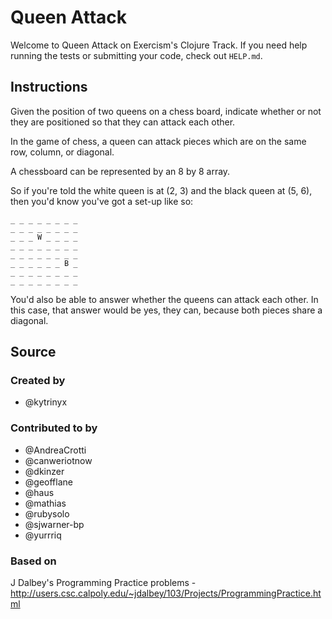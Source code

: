# Queen Attack

Welcome to Queen Attack on Exercism's Clojure Track.
If you need help running the tests or submitting your code, check out `HELP.md`.

## Instructions

Given the position of two queens on a chess board, indicate whether or not they
are positioned so that they can attack each other.

In the game of chess, a queen can attack pieces which are on the same
row, column, or diagonal.

A chessboard can be represented by an 8 by 8 array.

So if you're told the white queen is at (2, 3) and the black queen at
(5, 6), then you'd know you've got a set-up like so:

```text
_ _ _ _ _ _ _ _
_ _ _ _ _ _ _ _
_ _ _ W _ _ _ _
_ _ _ _ _ _ _ _
_ _ _ _ _ _ _ _
_ _ _ _ _ _ B _
_ _ _ _ _ _ _ _
_ _ _ _ _ _ _ _
```

You'd also be able to answer whether the queens can attack each other.
In this case, that answer would be yes, they can, because both pieces
share a diagonal.

## Source

### Created by

- @kytrinyx

### Contributed to by

- @AndreaCrotti
- @canweriotnow
- @dkinzer
- @geofflane
- @haus
- @mathias
- @rubysolo
- @sjwarner-bp
- @yurrriq

### Based on

J Dalbey's Programming Practice problems - http://users.csc.calpoly.edu/~jdalbey/103/Projects/ProgrammingPractice.html